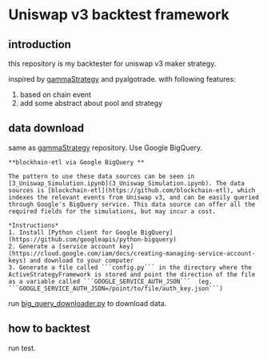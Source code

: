 # Uniswap v3 backtest framework

## introduction
this repository is my backtester for uniswap v3 maker strategy.

inspired by [gammaStrategy](https://github.com/GammaStrategies/active-strategy-framework) and pyalgotrade.
with following features:

1. based on chain event
2. add some abstract about pool and strategy

## data download
same as [gammaStrategy](https://github.com/GammaStrategies/active-strategy-framework) repository. 
Use Google BigQuery.  

```
**blockhain-etl via Google BigQuery **

The pattern to use these data sources can be seen in [3_Uniswap_Simulation.ipynb](3_Uniswap_Simulation.ipynb). The data sources is [blockchain-etl](https://github.com/blockchain-etl), which indexes the relevant events from Uniswap v3, and can be easily queried through Google's BigQuery service. This data source can offer all the required fields for the simulations, but may incur a cost.  

*Instructions*
1. Install [Python client for Google BigQuery](https://github.com/googleapis/python-bigquery)
2. Generate a [service account key](https://cloud.google.com/iam/docs/creating-managing-service-account-keys) and download to your computer
3. Generate a file called ```config.py``` in the directory where the ActiveStrategyFramework is stored and point the direction of the file as a variable called ```GOOGLE_SERVICE_AUTH_JSON```  (eg. ```GOOGLE_SERVICE_AUTH_JSON=/point/to/file/auth_key.json```)
```

run [big_query_downloader.py](pyv3trader/big_query_downloader.py) to download data.


## how to backtest

run test.


